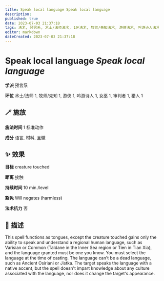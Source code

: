 ```yaml
---
title: Speak local language Speak local language
description: 
published: true
date: 2023-07-03 21:37:18
tags: 法术, 预言系, 术士/法师法术, 1环法术, 牧师/先知法术, 游侠法术, 吟游诗人法术, 女巫法术, 审判者法术, 猎人法术
editor: markdown
dateCreated: 2023-07-03 21:37:18
---
```


# **Speak local language** *Speak local language*

**学派** 预言系 

**环位** 术士/法师 1, 牧师/先知 1, 游侠 1, 吟游诗人 1, 女巫 1, 审判者 1, 猎人 1

## 🪄 施放

**施法时间** 1 标准动作

**成分** 语言, 材料, 圣徽

## ✨ 效果 

**目标** creature touched 

**距离** 接触  

**持续时间** 10 min./level 

**豁免** Will negates (harmless)

**法术抗力** 否

## 📖 描述

This spell functions as tongues, except the creature touched gains only the ability to speak and understand a regional human language, such as Varisian or Common (Taldane in the Inner Sea region or Tien in Tian Xia), and the language granted must be one you know. You must select the language at the time of casting. The language can't be a dead language, such as Ancient Osiriani or Jistka. The target speaks the language with a native accent, but the spell doesn't impart knowledge about any culture associated with the language, nor does it change the target's appearance.
    